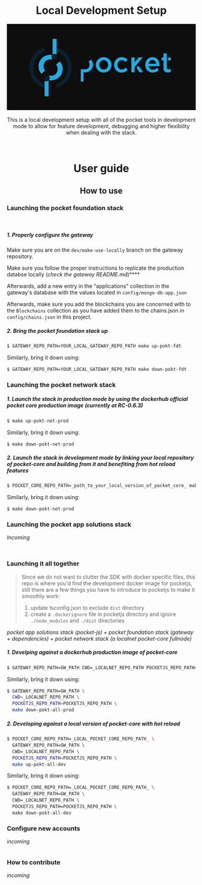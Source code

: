<h1 align="center">Local Development Setup</h1>
<p align="center">
    <img src="./assets/pocket-network-logo.png" />
</p>
<p align="center">This is a local development setup with all of the pocket tools in development mode to allow for feature development, debugging and higher flexibility when   dealing with the stack.
</p>
</br>
<h1 align="center">User guide</h2>


<h2 align="center">How to use</h2>



### Launching the pocket foundation stack
<br/>

##### 1. Properly configure the gateway

Make sure you are on the `dev/make-use-locally` branch on the gateway repository.

Make sure you follow the proper instructions to replicate the production databse locally (_check the gateway README.md_)****

Afterwards, add a new entry in the "applications" collection in the gateway's database with the values located in `config/mongo-db-app.json`

Afterwards, make sure you add the blockchains you are concerned with to the `Blockchains` collection as you have added them to the chains.json in `config/chains.json` in this project.

##### 2. Bring the pocket foundation stack up


```bash
$ GATEWAY_REPO_PATH=YOUR_LOCAL_GATEWAY_REPO_PATH make up-pokt-fdt 
```

Similarly, bring it down using:
```bash
$ GATEWAY_REPO_PATH=YOUR_LOCAL_GATEWAY_REPO_PATH make down-pokt-fdt 
```

### Launching the pocket network stack

##### 1. Launch the stack in production mode by using the dockerhub official pocket core production image (_currently at RC-0.6.3_)
```bash
$ make up-pokt-net-prod
```

Similarly, bring it down using:
```bash
$ make down-pokt-net-prod 
```
##### 2. Launch the stack in development mode by linking your local repository of pocket-core and building from it and benefiting from hot reload features 

```bash
$ POCKET_CORE_REPO_PATH=_path_to_your_local_version_of_pocket_core_ make up-pokt-net-dev
```
Similarly, bring it down using:
```bash
$ make down-pokt-net-prod 
```

### Launching the pocket app solutions stack

_Incoming_
```

```

```

```

### Launching it all together

> Since we do not want to clutter the SDK with docker specific files, this repo is where you'd find the development docker image for pocketjs, still there are a few things you have to introduce to pocketjs to make it smoothly work:
> 1.  update tsconfig.json to exclude `dist` directory
> 2. create a `.dockerignore` file in pocketjs directory and ignore `./node_modules` and `./dist` directories

_pocket app solutions stack (_pocket-js_) + pocket foundation stack (_gateway + dependencies_) + pocket network stack (_a localnet pocket-core fullnode_)_

##### 1. Develping against a dockerhub production image of pocket-core
```bash
$ GATEWAY_REPO_PATH=GW_PATH CWD=_LOCALNET_REPO_PATH POCKETJS_REPO_PATH=POCKETJS_REPO_PATH make up-pokt-all-prod
```

Similarly, bring it down using:
```bash
$ GATEWAY_REPO_PATH=GW_PATH \ 
  CWD=_LOCALNET_REPO_PATH \
  POCKETJS_REPO_PATH=POCKETJS_REPO_PATH \
  make down-pokt-all-prod
```

##### 2. Developing against a local version of pocket-core with hot reload
```bash
$ POCKET_CORE_REPO_PATH=_LOCAL_POCKET_CORE_REPO_PATH_ \
  GATEWAY_REPO_PATH=GW_PATH \
  CWD=_LOCALNET_REPO_PATH \ 
  POCKETJS_REPO_PATH=POCKETJS_REPO_PATH \
  make up-pokt-all-dev
```

Similarly, bring it down using:
```bash
$ POCKET_CORE_REPO_PATH=_LOCAL_POCKET_CORE_REPO_PATH_ \
  GATEWAY_REPO_PATH=GW_PATH \
  CWD=_LOCALNET_REPO_PATH \
  POCKETJS_REPO_PATH=POCKETJS_REPO_PATH \
  make down-pokt-all-dev
```

### Configure new accounts

_incoming_
```
```

### How to contribute

_incoming_
